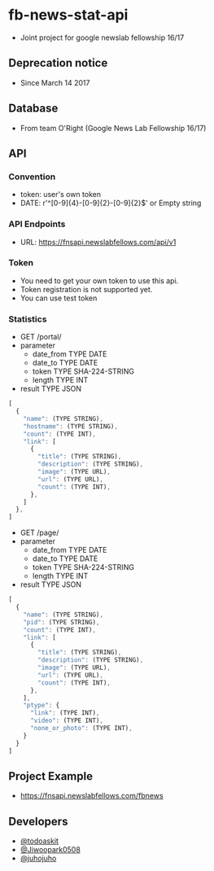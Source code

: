 # fb-news-stat-api
- Joint project for google newslab fellowship 16/17

## Deprecation notice
- Since March 14 2017

## Database
- From team O'Right (Google News Lab Fellowship 16/17)

## API

### Convention
- token: user's own token
- DATE: r'^[0-9]{4}-[0-9]{2}-[0-9]{2}$' or Empty string

### API Endpoints
- URL: https://fnsapi.newslabfellows.com/api/v1

### Token
- You need to get your own token to use this api.
- Token registration is not supported yet.
- You can use test token

### Statistics
- GET /portal/
- parameter
  - date_from TYPE DATE
  - date_to TYPE DATE
  - token TYPE SHA-224-STRING
  - length TYPE INT
- result TYPE JSON

```javascript
[
  {
    "name": (TYPE STRING),
    "hostname": (TYPE STRING),
    "count": (TYPE INT),
    "link": [
      {
        "title": (TYPE STRING),
        "description": (TYPE STRING),
        "image": (TYPE URL),
        "url": (TYPE URL),
        "count": (TYPE INT),
      },
    ]
  },
]
```
- GET /page/
- parameter
  - date_from TYPE DATE
  - date_to TYPE DATE
  - token TYPE SHA-224-STRING
  - length TYPE INT
- result TYPE JSON

```javascript
[
  {
    "name": (TYPE STRING),
    "pid": (TYPE STRING),
    "count": (TYPE INT),
    "link": [
      {
        "title": (TYPE STRING),
        "description": (TYPE STRING),
        "image": (TYPE URL),
        "url": (TYPE URL),
        "count": (TYPE INT),
      },
    ],
    "ptype": {
      "link": (TYPE INT),
      "video": (TYPE INT),
      "none_or_photo": (TYPE INT),
    }
  }
]
```

## Project Example
- https://fnsapi.newslabfellows.com/fbnews

## Developers
- [@todoaskit](https://github.com/todoaskit)
- [@Jiwoopark0508](https://github.com/Jiwoopark0508)
- [@juhojuho](https://github.com/juhojuho)

